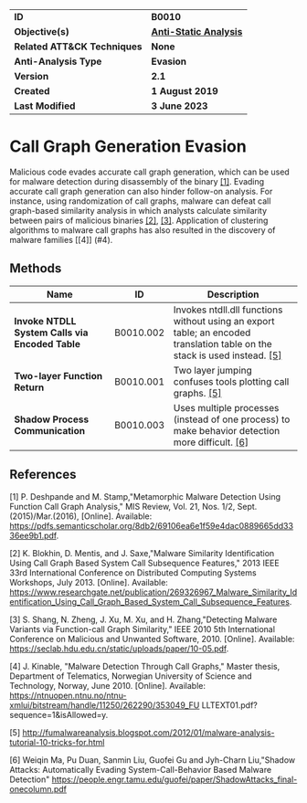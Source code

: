 <table>
<tr>
<td><b>ID</b></td>
<td><b>B0010</b></td>
</tr>
<tr>
<td><b>Objective(s)</b></td>
<td><b><a href="../anti-static-analysis">Anti-Static Analysis</a></b></td>
</tr>
<tr>
<td><b>Related ATT&CK Techniques</b></td>
<td><b>None</b></td>
</tr>
<tr>
<td><b>Anti-Analysis Type</b></td>
<td><b>Evasion</b></td>
</tr>
<tr>
<td><b>Version</b></td>
<td><b>2.1</b></td>
</tr>
<tr>
<td><b>Created</b></td>
<td><b>1 August 2019</b></td>
</tr>
<tr>
<td><b>Last Modified</b></td>
<td><b>3 June 2023</b></td>
</tr>
</table>


# Call Graph Generation Evasion

Malicious code evades accurate call graph generation, which can be used for malware detection during disassembly of the binary [[1]](#1). Evading accurate call graph generation can also hinder follow-on analysis. For instance, using randomization of call graphs, malware can defeat call graph-based similarity analysis in which analysts calculate similarity between pairs of malicious binaries [[2]](#2), [[3]](#3). Application of clustering algorithms to malware call graphs has also resulted in the discovery of malware families [[4]] (#4). 

## Methods

|Name|ID|Description|
|---|---|---|
|**Invoke NTDLL System Calls via Encoded Table**|B0010.002|Invokes ntdll.dll functions without using an export table; an encoded translation table on the stack is used instead. [[5]](#5)|
|**Two-layer Function Return**|B0010.001|Two layer jumping confuses tools plotting call graphs. [[5]](#5)|
|**Shadow Process Communication**|B0010.003| Uses multiple processes (instead of one process) to make behavior detection more difficult. [[6]](#6)|

## References

<a name="1">[1]</a> P. Deshpande and M. Stamp,"Metamorphic Malware Detection Using Function Call Graph Analysis," MIS Review, Vol. 21, Nos. 1/2, Sept.(2015)/Mar.(2016), [Online]. Available: https://pdfs.semanticscholar.org/8db2/69106ea6e1f59e4dac0889665dd3336ee9b1.pdf.

<a name="2">[2]</a> K. Blokhin, D. Mentis, and J. Saxe,"Malware Similarity Identification Using Call Graph Based System Call Subsequence Features," 2013 IEEE 33rd International Conference on Distributed Computing Systems Workshops, July 2013. [Online]. Available: https://www.researchgate.net/publication/269326967_Malware_Similarity_Identification_Using_Call_Graph_Based_System_Call_Subsequence_Features.

<a name="3">[3]</a> S. Shang, N. Zheng, J. Xu, M. Xu, and H. Zhang,"Detecting Malware Variants via Function-call Graph Similarity," IEEE 2010 5th International Conference on Malicious and Unwanted Software, 2010. [Online]. Available: https://seclab.hdu.edu.cn/static/uploads/paper/10-05.pdf.

<a name="4">[4]</a> J. Kinable, "Malware Detection Through Call Graphs," Master thesis, Department of Telematics, Norwegian University of Science and Technology, Norway, June 2010. [Online]. Available: https://ntnuopen.ntnu.no/ntnu-xmlui/bitstream/handle/11250/262290/353049_FU LLTEXT01.pdf?sequence=1&isAllowed=y.

<a name="5">[5]</a> http://fumalwareanalysis.blogspot.com/2012/01/malware-analysis-tutorial-10-tricks-for.html

<a name="6">[6]</a> Weiqin Ma, Pu Duan, Sanmin Liu, Guofei Gu and Jyh-Charn Liu,"Shadow Attacks: Automatically Evading System-Call-Behavior Based Malware Detection" https://people.engr.tamu.edu/guofei/paper/ShadowAttacks_final-onecolumn.pdf